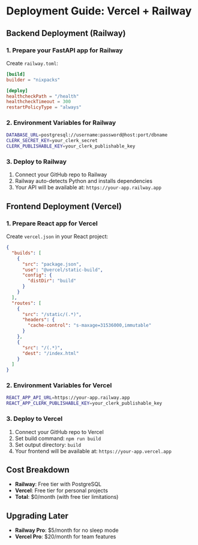 # Deployment Guide: Vercel + Railway

## Backend Deployment (Railway)

### 1. Prepare your FastAPI app for Railway

Create `railway.toml`:

```toml
[build]
builder = "nixpacks"

[deploy]
healthcheckPath = "/health"
healthcheckTimeout = 300
restartPolicyType = "always"
```

### 2. Environment Variables for Railway

```bash
DATABASE_URL=postgresql://username:password@host:port/dbname
CLERK_SECRET_KEY=your_clerk_secret
CLERK_PUBLISHABLE_KEY=your_clerk_publishable_key
```

### 3. Deploy to Railway

1. Connect your GitHub repo to Railway
2. Railway auto-detects Python and installs dependencies
3. Your API will be available at: `https://your-app.railway.app`

## Frontend Deployment (Vercel)

### 1. Prepare React app for Vercel

Create `vercel.json` in your React project:

```json
{
  "builds": [
    {
      "src": "package.json",
      "use": "@vercel/static-build",
      "config": {
        "distDir": "build"
      }
    }
  ],
  "routes": [
    {
      "src": "/static/(.*)",
      "headers": {
        "cache-control": "s-maxage=31536000,immutable"
      }
    },
    {
      "src": "/(.*)",
      "dest": "/index.html"
    }
  ]
}
```

### 2. Environment Variables for Vercel

```bash
REACT_APP_API_URL=https://your-app.railway.app
REACT_APP_CLERK_PUBLISHABLE_KEY=your_clerk_publishable_key
```

### 3. Deploy to Vercel

1. Connect your GitHub repo to Vercel
2. Set build command: `npm run build`
3. Set output directory: `build`
4. Your frontend will be available at: `https://your-app.vercel.app`

## Cost Breakdown

- **Railway**: Free tier with PostgreSQL
- **Vercel**: Free tier for personal projects
- **Total**: $0/month (with free tier limitations)

## Upgrading Later

- **Railway Pro**: $5/month for no sleep mode
- **Vercel Pro**: $20/month for team features
